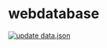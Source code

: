 # webdatabase

[![update data.json](https://github.com/NowScott/web_database/actions/workflows/scraping.yml/badge.svg?branch=main&event=workflow_dispatch)](https://github.com/NowScott/web_database/actions/workflows/scraping.yml)

